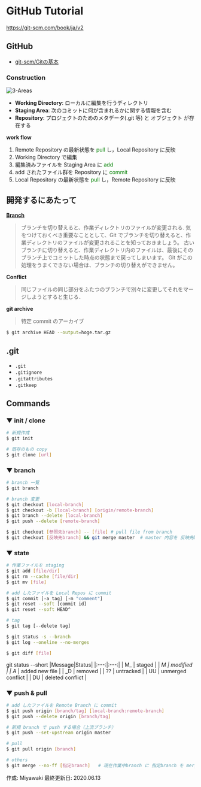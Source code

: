 # GitHub Tutorial

https://git-scm.com/book/ja/v2

## GitHub
- [git-scm/Gitの基本](https://git-scm.com/book/ja/v2/%E4%BD%BF%E3%81%84%E5%A7%8B%E3%82%81%E3%82%8B-Git%E3%81%AE%E5%9F%BA%E6%9C%AC)


### Construction
<img src="https://git-scm.com/book/en/v2/images/areas.png" alt="3-Areas" title="https://git-scm.com/book/en/v2/images/areas.png">

- **Working Directory**: ローカルに編集を行うディレクトリ
- **Staging Area**: 次のコミットに何が含まれるかに関する情報を含む
- **Repository**: プロジェクトのためのメタデータ(.git 等) と オブジェクト が存在する

__work flow__
1. Remote Repository の最新状態を <span style="color: green;"> pull </span> し，Local  Repository に反映
2. Working Directory で編集
3. 編集済みファイルを Staging Area に <span style="color: green;">add</span>
4. add されたファイル群を Repository に <span style="color: green;">commit</span>
5. Local Repository の最新状態を <span style="color: green;"> pull </span> し，Remote  Repository に反映

## 開発するにあたって

**[Branch](https://git-scm.com/book/ja/v2/Git-%E3%81%AE%E3%83%96%E3%83%A9%E3%83%B3%E3%83%81%E6%A9%9F%E8%83%BD-%E3%83%96%E3%83%A9%E3%83%B3%E3%83%81%E3%81%A8%E3%81%AF#ch03-git-branching)**

> ブランチを切り替えると、作業ディレクトリのファイルが変更される.
気をつけておくべき重要なこととして、Git でブランチを切り替えると、作業ディレクトリのファイルが変更されることを知っておきましょう。 古いブランチに切り替えると、作業ディレクトリ内のファイルは、最後にそのブランチ上でコミットした時点の状態まで戻ってしまいます。 Git がこの処理をうまくできない場合は、ブランチの切り替えができません。


**Conflict**
> 同じファイルの同じ部分をふたつのブランチで別々に変更してそれをマージしようとすると生じる．

**git archive**
> 特定 commit のアーカイブ
```bash
$ git archive HEAD --output=hoge.tar.gz
```

## .git
- `.git`
- `.gitignore`
- `.gitattributes`
- `.gitkeep`


## Commands

### ▼ init / clone
```sh
# 新規作成
$ git init

# 既存のもの copy
$ git clone [url]
```

### ▼ branch
```sh
# branch 一覧
$ git branch

# branch 変更
$ git checkout [local-branch]
$ git checkout -b [local-branch] [origin/remote-branch]
$ git branch --delete [local-branch]
$ git push --delete [remote-branch]

$ git checkout [参照先branch] -- [file] # pull file from branch
$ git checkout [反映先branch] && git merge master  # master 内容を 反映先branch に反映
```

### ▼ state
```sh
# 作業ファイルを staging
$ git add [file/dir]
$ git rm --cache [file/dir]
$ git mv [file]

# add したファイルを Local Repos に commit
$ git commit [-a tag] [-m "comment"]
$ git reset --soft [commit id]
$ git reset --soft HEAD^

# tag
$ git tag [--delete tag]

$ git status -s --branch
$ git log --oneline --no-merges

$ git diff [file]
```

git status --short
|Message|Status|
|:---:|:---:|
| M_ | staged |
| _M | modified | 
| A_ | added new file | 
| _D | removed |
| ?? | untracked |
| UU | unmerged conflict |
| DU | deleted conflict |


### ▼ push & pull
```sh
# add したファイルを Remote Branch に commit
$ git push origin [branch/tag] [local-branch:remote-branch]
$ git push --delete origin [branch/tag]

# 新規 branch で push する場合（上流ブランチ）
$ git push --set-upstream origin master

# pull
$ git pull origin [branch]

# others
$ git merge --no-ff [指定branch]   # 現在作業中branch に 指定branch を merge (merge後も戻せるようにする)
```

作成: Miyawaki
最終更新日: 2020.06.13
